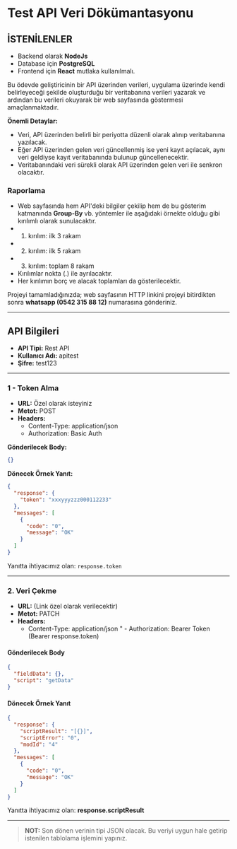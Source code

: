 

# Test API Veri Dökümantasyonu

## İSTENİLENLER

- Backend olarak **NodeJs**
- Database için **PostgreSQL**
- Frontend için **React** mutlaka kullanılmalı.

Bu ödevde geliştiricinin bir API üzerinden verileri, uygulama üzerinde kendi belirleyeceği şekilde oluşturduğu bir veritabanına verileri yazarak ve ardından bu verileri okuyarak bir web sayfasında göstermesi amaçlanmaktadır.

**Önemli Detaylar:**
- Veri, API üzerinden belirli bir periyotta düzenli olarak alınıp veritabanına yazılacak.
- Eğer API üzerinden gelen veri güncellenmiş ise yeni kayıt açılacak, aynı veri geldiyse kayıt veritabanında bulunup güncellenecektir.
- Veritabanındaki veri sürekli olarak API üzerinden gelen veri ile senkron olacaktır.

### Raporlama
- Web sayfasında hem API'deki bilgiler çekilip hem de bu gösterim katmanında **Group-By** vb. yöntemler ile aşağıdaki örnekte olduğu gibi kırılımlı olarak sunulacaktır.
- 1. kırılım: ilk 3 rakam
- 2. kırılım: ilk 5 rakam
- 3. kırılım: toplam 8 rakam
- Kırılımlar nokta (.) ile ayrılacaktır.
- Her kırılımın borç ve alacak toplamları da gösterilecektir.

Projeyi tamamladığınızda; web sayfasının HTTP linkini projeyi bitirdikten sonra **whatsapp (0542 315 88 12)** numarasına gönderiniz.

---

## API Bilgileri

- **API Tipi:** Rest API
- **Kullanıcı Adı:** apitest
- **Şifre:** test123

---


### 1 - Token Alma

- **URL:** Özel olarak isteyiniz
- **Metot:** POST
- **Headers:**
  - Content-Type: application/json
  - Authorization: Basic Auth

**Gönderilecek Body:**
```json
{}
```

**Dönecek Örnek Yanıt:**
```json
{
  "response": {
    "token": "xxxyyyzzz000112233"
  },
  "messages": [
    {
      "code": "0",
      "message": "OK"
    }
  ]
}
```

Yanıtta ihtiyacımız olan: `response.token`

---

### 2. Veri Çekme

- **URL:** (Link özel olarak verilecektir)
- **Metot:** PATCH
- **Headers:**
  - Content-Type: application/json
"  - Authorization: Bearer Token (Bearer response.token)

#### Gönderilecek Body
```json
{
  "fieldData": {},
  "script": "getData"
}
```

#### Dönecek Örnek Yanıt
```json
{
  "response": {
    "scriptResult": "[{}]",
    "scriptError": "0",
    "modId": "4"
  },
  "messages": [
    {
      "code": "0",
      "message": "OK"
    }
  ]
}
```

Yanıtta ihtiyacımız olan: **response.scriptResult**

---

> **NOT:** Son dönen verinin tipi JSON olacak. Bu veriyi uygun hale getirip istenilen tablolama işlemini yapınız.




